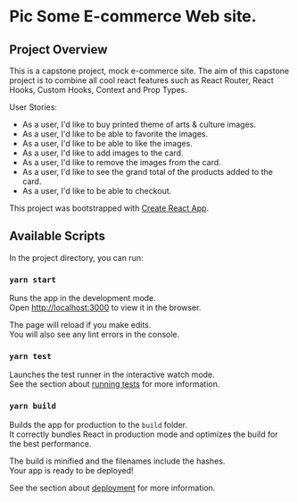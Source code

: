 # Pic Some E-commerce Web site.

## Project Overview

This is a capstone project, mock e-commerce site. The aim of this capstone project is to combine all cool react features such as React Router, React Hooks, Custom Hooks, Context and Prop Types.

User Stories:

- As a user, I'd like to buy printed theme of arts & culture images.
- As a user, I'd like to be able to favorite the images.
- As a user, I'd like to be able to like the images.
- As a user, I'd like to add images to the card.
- As a user, I'd like to remove the images from the card.
- As a user, I'd like to see the grand total of the products added to the card.
- As a user, I'd like to be able to checkout.

This project was bootstrapped with [Create React App](https://github.com/facebook/create-react-app).

## Available Scripts

In the project directory, you can run:

### `yarn start`

Runs the app in the development mode.\
Open [http://localhost:3000](http://localhost:3000) to view it in the browser.

The page will reload if you make edits.\
You will also see any lint errors in the console.

### `yarn test`

Launches the test runner in the interactive watch mode.\
See the section about [running tests](https://facebook.github.io/create-react-app/docs/running-tests) for more information.

### `yarn build`

Builds the app for production to the `build` folder.\
It correctly bundles React in production mode and optimizes the build for the best performance.

The build is minified and the filenames include the hashes.\
Your app is ready to be deployed!

See the section about [deployment](https://facebook.github.io/create-react-app/docs/deployment) for more information.
